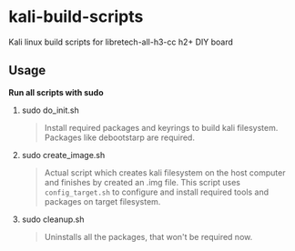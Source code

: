 # kali-build-scripts
Kali linux build scripts for libretech-all-h3-cc h2+ DIY board

Usage
------
**Run all scripts with sudo**

1. sudo do_init.sh 
    > Install required packages and keyrings to build kali filesystem. Packages like debootstarp are required.
2. sudo create_image.sh
    > Actual script which creates kali filesystem on the host computer and finishes by created an .img file.
    This script uses `config_target.sh` to configure and install required tools and packages on target filesystem.
3. sudo cleanup.sh
    > Uninstalls all the packages, that won't be required now.
